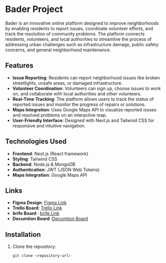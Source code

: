 # Bader Project

Bader is an innovative online platform designed to improve neighborhoods by enabling residents to report issues, coordinate volunteer efforts, and track the resolution of community problems. The platform connects residents, volunteers, and local authorities to streamline the process of addressing urban challenges such as infrastructure damage, public safety concerns, and general neighborhood maintenance.

## Features

- **Issue Reporting**: Residents can report neighborhood issues like broken streetlights, unsafe areas, or damaged infrastructure.
- **Volunteer Coordination**: Volunteers can sign up, choose issues to work on, and collaborate with local authorities and other volunteers.
- **Real-Time Tracking**: The platform allows users to track the status of reported issues and monitor the progress of repairs or solutions.
- **Maps Integration**: Uses Google Maps API to visualize reported issues and resolved problems on an interactive map.
- **User-Friendly Interface**: Designed with Next.js and Tailwind CSS for responsive and intuitive navigation.

## Technologies Used

- **Frontend**: Next.js (React framework)
- **Styling**: Tailwind CSS
- **Backend**: Node.js & MongoDB
- **Authentication**: JWT (JSON Web Tokens)
- **Maps Integration**: Google Maps API

## Links

- **Figma Design**: [Figma Link](https://www.figma.com/design/zlEOqGtgi7P6Laq5HWOQcy/Untitled?node-id=0-1&t=L0WTFg09gR5qHlQS-1)
- **Trello Board**: [Trello Link](https://trello.com/invite/b/67f1aca8e561ad759a1b8aed/ATTIa01788708b30bff494dc0074bddd83025ACF6B83/maser)
- **brife Board** : [brife Link](https://docs.google.com/document/d/1Aj-p0FxrcPb4RMOniMr8PTCdbt_jbfmfJvJfxf81NOU/edit?tab=t.0)
 - **Decumtion Board** :[Decumtion Board](https://docs.google.com/document/d/1f0IR_ay0JOgETGmxIpUSTr6G_Fi9Kvi2H88FOilfPx0/edit?usp=sharing)
## Installation

1. Clone the repository:
   ```bash
   git clone <repository-url>
